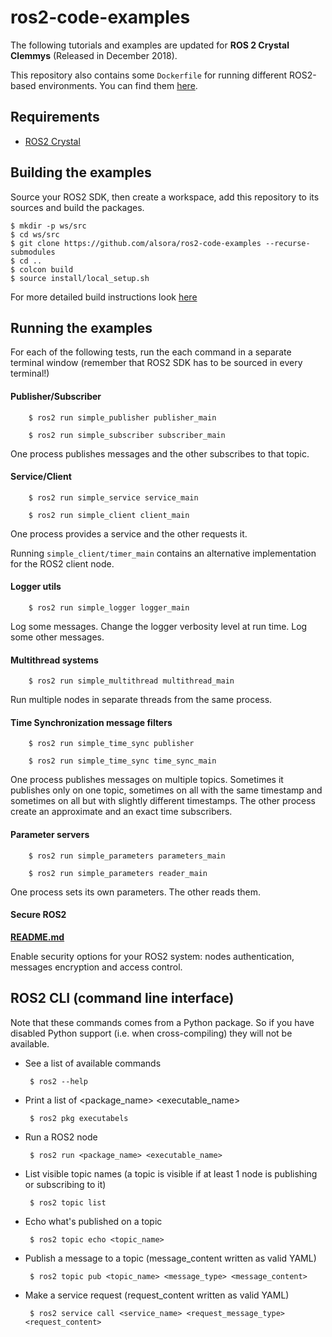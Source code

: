 # ros2-code-examples

The following tutorials and examples are updated for **ROS 2 Crystal Clemmys** (Released in December 2018).

This repository also contains some `Dockerfile` for running different ROS2-based environments.
You can find them [here](docker).

## Requirements

 - [ROS2 Crystal](https://index.ros.org/doc/ros2/Installation/)


## Building the examples

Source your ROS2 SDK, then create a workspace, add this repository to its sources and build the packages.

    $ mkdir -p ws/src
    $ cd ws/src
    $ git clone https://github.com/alsora/ros2-code-examples --recurse-submodules
    $ cd ..
    $ colcon build
    $ source install/local_setup.sh

For more detailed build instructions look [here](build_ros2_packages.md)


## Running the examples

For each of the following tests, run the each command in a separate terminal window (remember that ROS2 SDK has to be sourced in every terminal!)

#### Publisher/Subscriber
```
    $ ros2 run simple_publisher publisher_main
```
```
    $ ros2 run simple_subscriber subscriber_main
```
One process publishes messages and the other subscribes to that topic.


#### Service/Client
```
    $ ros2 run simple_service service_main
```
```
    $ ros2 run simple_client client_main
```

One process provides a service and the other requests it.

Running  `simple_client/timer_main` contains an alternative implementation for the ROS2 client node.

#### Logger utils
```
    $ ros2 run simple_logger logger_main
```

Log some messages. Change the logger verbosity level at run time. Log some other messages.

#### Multithread systems
```
    $ ros2 run simple_multithread multithread_main
```

Run multiple nodes in separate threads from the same process.

#### Time Synchronization message filters
```
    $ ros2 run simple_time_sync publisher
```
```
    $ ros2 run simple_time_sync time_sync_main
```
One process publishes messages on multiple topics. Sometimes it publishes only on one topic, sometimes on all with the same timestamp and sometimes on all but with slightly different timestamps.
The other process create an approximate and an exact time subscribers.


#### Parameter servers
```
    $ ros2 run simple_parameters parameters_main
```
```
    $ ros2 run simple_parameters reader_main
```

One process sets its own parameters. The other reads them.



#### Secure ROS2

[**README.md**](simple_security)

Enable security options for your ROS2 system: nodes authentication, messages encryption and access control.

## ROS2 CLI (command line interface)

Note that these commands comes from a Python package. So if you have disabled Python support (i.e. when cross-compiling) they will not be available.

 - See a list of available commands

        $ ros2 --help

 - Print a list of <package_name> <executable_name>

        $ ros2 pkg executabels

 - Run a ROS2 node

        $ ros2 run <package_name> <executable_name>

 - List visible topic names (a topic is visible if at least 1 node is publishing or subscribing to it)

        $ ros2 topic list

 - Echo what's published on a topic

        $ ros2 topic echo <topic_name>

 - Publish a message to a topic (message_content written as valid YAML)

        $ ros2 topic pub <topic_name> <message_type> <message_content>

 - Make a service request (request_content written as valid YAML)

        $ ros2 service call <service_name> <request_message_type> <request_content>

